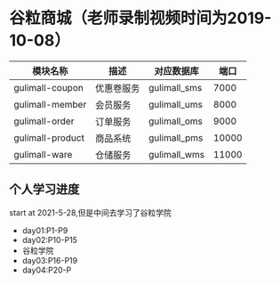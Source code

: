 # 谷粒商城（老师录制视频时间为2019-10-08）

|模块名称|描述|对应数据库|端口|
|---|---|---|---|
|gulimall-coupon|优惠卷服务|gulimall_sms|7000|
|gulimall-member|会员服务|gulimall_ums|8000|
|gulimall-order|订单服务|gulimall_oms|9000|
|gulimall-product|商品系统|gulimall_pms|10000|
|gulimall-ware|仓储服务|gulimall_wms|11000|













## 个人学习进度
start at 2021-5-28,但是中间去学习了谷粒学院
- day01:P1-P9
- day02:P10-P15
- 谷粒学院
- day03:P16-P19
- day04:P20-P